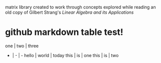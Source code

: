 matrix library created to work through concepts explored while reading an old
copy of Gilbert Strang's _Linear Algebra and its Applications_

# github markdown table test!

one | two | three
- | - | -
hello | world | today
this | is | one
this | is | two
